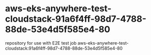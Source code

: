 # aws-eks-anywhere-test-cloudstack-91a6f4ff-98d7-4788-88de-53e4d5f585e4-80
repository for use with E2E test job aws-eks-anywhere-test-cloudstack:91a6f4ff-98d7-4788-88de-53e4d5f585e4-80
